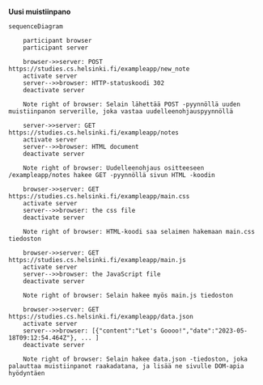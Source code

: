 **Uusi muistiinpano**

    sequenceDiagram

        participant browser
        participant server

        browser->>server: POST https://studies.cs.helsinki.fi/exampleapp/new_note
        activate server
        server-->>browser: HTTP-statuskoodi 302
        deactivate server
        
        Note right of browser: Selain lähettää POST -pyynnöllä uuden muistiinpanon serverille, joka vastaa uudelleenohjauspyynnöllä

        server->>server: GET https://studies.cs.helsinki.fi/exampleapp/notes
        activate server
        server-->>browser: HTML document
        deactivate server

        Note right of browser: Uudelleenohjaus ositteeseen /exampleapp/notes hakee GET -pyynnöllä sivun HTML -koodin
        
        browser->>server: GET https://studies.cs.helsinki.fi/exampleapp/main.css
        activate server
        server-->>browser: the css file
        deactivate server

        Note right of browser: HTML-koodi saa selaimen hakemaan main.css tiedoston
        
        browser->>server: GET https://studies.cs.helsinki.fi/exampleapp/main.js
        activate server
        server-->>browser: the JavaScript file
        deactivate server
        
        Note right of browser: Selain hakee myös main.js tiedoston
        
        browser->>server: GET https://studies.cs.helsinki.fi/exampleapp/data.json
        activate server
        server-->>browser: [{"content":"Let's Goooo!","date":"2023-05-18T09:12:54.464Z"}, ... ]
        deactivate server    

        Note right of browser: Selain hakee data.json -tiedoston, joka palauttaa muistiinpanot raakadatana, ja lisää ne sivulle DOM-apia hyödyntäen